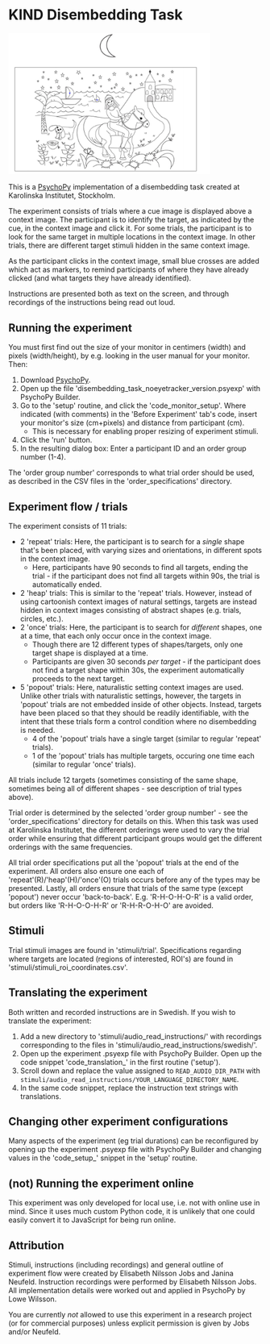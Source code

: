 # KIND Disembedding Task
<img width="400px" alt="Screenshot of example trial." src="./example_images/ex_trial.png">

This is a [PsychoPy](https://psychopy.org/) implementation of a disembedding task created at Karolinska Institutet, Stockholm.

The experiment consists of trials where a cue image is displayed above a context image. The participant is to identify the target, as indicated by the cue, in the context image and click it. For some trials, the participant is to look for the same target in multiple locations in the context image. In other trials, there are different target stimuli hidden in the same context image.

As the participant clicks in the context image, small blue crosses are added which act as markers, to remind participants of where they have already clicked (and what targets they have already identified).

Instructions are presented both as text on the screen, and through recordings of the instructions being read out loud.

## Running the experiment
You must first find out the size of your monitor in centimers (width) and pixels (width/height), by e.g. looking in the user manual for your monitor. Then:

1. Download [PsychoPy](https://psychopy.org/).
2. Open up the file 'disembedding\_task\_noeyetracker\_version.psyexp' with PsychoPy Builder.
3. Go to the 'setup' routine, and click the 'code_monitor_setup'. Where indicated (with comments) in the 'Before Experiment' tab's code, insert your monitor's size (cm+pixels) and distance from participant (cm).
    - This is necessary for enabling proper resizing of experiment stimuli.
4. Click the 'run' button.
5. In the resulting dialog box: Enter a participant ID and an order group number (1-4).

The 'order group number' corresponds to what trial order should be used, as described in the CSV files in the 'order_specifications' directory.

## Experiment flow / trials
The experiment consists of 11 trials:
* 2 'repeat' trials: Here, the participant is to search for a _single_ shape that's been placed, with varying sizes and orientations, in different spots in the context image.
    - Here, participants have 90 seconds to find all targets, ending the trial - if the participant does not find all targets within 90s, the trial is automatically ended.
* 2 'heap' trials: This is similar to the 'repeat' trials. However, instead of using cartoonish context images of natural settings, targets are instead hidden in context images consisting of abstract shapes (e.g. trials, circles, etc.).
* 2 'once' trials: Here, the participant is to search for _different_ shapes, one at a time, that each only occur once in the context image.
    - Though there are 12 different types of shapes/targets, only one target shape is displayed at a time.
    - Participants are given 30 seconds _per target_ - if the participant does not find a target shape within 30s, the experiment automatically proceeds to the next target.
* 5 'popout' trials: Here, naturalistic setting context images are used. Unlike other trials with naturalistic settings, however, the targets in 'popout' trials are not embedded inside of other objects. Instead, targets have been placed so that they should be readily identifiable, with the intent that these trials form a control condition where no disembedding is needed.
    - 4 of the 'popout' trials have a single target (similar to regular 'repeat' trials).
    - 1 of the 'popout' trials has multiple targets, occuring one time each (similar to regular 'once' trials).

All trials include 12 targets (sometimes consisting of the same shape, sometimes being all of different shapes - see description of trial types above).

Trial order is determined by the selected 'order group number' - see the 'order_specifications' directory for details on this. When this task was used at Karolinska Institutet, the different orderings were used to vary the trial order while ensuring that different participant groups would get the different orderings with the same frequencies.

All trial order specifications put all the 'popout' trials at the end of the experiment. All orders also ensure one each of 'repeat'(R)/'heap'(H)/'once'(O) trials occurs before any of the types may be presented. Lastly, all orders ensure that trials of the same type (except 'popout') never occur 'back-to-back'. E.g. 'R-H-O-H-O-R' is a valid order, but orders like 'R-H-O-O-H-R' or 'R-H-R-O-H-O' are avoided.

## Stimuli
Trial stimuli images are found in 'stimuli/trial'. Specifications regarding where targets are located (regions of interested, ROI's) are found in 'stimuli/stimuli_roi_coordinates.csv'.

## Translating the experiment
Both written and recorded instructions are in Swedish. If you wish to translate the experiment: 

1. Add a new directory to 'stimuli/audio\_read\_instructions/' with recordings corresponding to the files in 'stimuli/audio\_read\_instructions/swedish/'.
2. Open up the experiment .psyexp file with PsychoPy Builder. Open up the code snippet 'code\_translation\_' in the first routine ('setup').
3. Scroll down and replace the value assigned to `READ_AUDIO_DIR_PATH` with `stimuli/audio_read_instructions/YOUR_LANGUAGE_DIRECTORY_NAME`.
4. In the same code snippet, replace the instruction text strings with translations. 

## Changing other experiment configurations
Many aspects of the experiment (eg trial durations) can be reconfigured by opening up the experiment .psyexp file with PsychoPy Builder and changing values in the 'code\_setup\_' snippet in the 'setup' routine.

## (not) Running the experiment online
This experiment was only developed for local use, i.e. not with online use in mind. Since it uses much custom Python code, it is unlikely that one could easily convert it to JavaScript for being run online.

## Attribution
Stimuli, instructions (including recordings) and general outline of experiment flow were created by Elisabeth Nilsson Jobs and Janina Neufeld. Instruction recordings were performed by Elisabeth Nilsson Jobs. All implementation details were worked out and applied in PsychoPy by Lowe Wilsson. 

You are currently _not_ allowed to use this experiment in a research project (or for commercial purposes) unless explicit permission is given by Jobs and/or Neufeld.